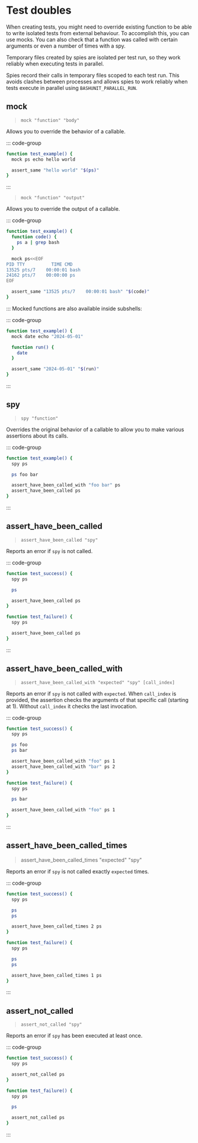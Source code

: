 # Test doubles

When creating tests, you might need to override existing function to be able to write isolated tests from external behaviour. To accomplish this, you can use mocks. You can also check that a function was called with certain arguments or even a number of times with a spy.

Temporary files created by spies are isolated per test run, so they work reliably when executing tests in parallel.

Spies record their calls in temporary files scoped to each test run.
This avoids clashes between processes and allows spies to work reliably when tests execute in parallel using `BASHUNIT_PARALLEL_RUN`.

## mock
> `mock "function" "body"`

Allows you to override the behavior of a callable.

::: code-group
```bash [Example]
function test_example() {
  mock ps echo hello world

  assert_same "hello world" "$(ps)"
}
```
:::

> `mock "function" "output"`

Allows you to override the output of a callable.

::: code-group
```bash [Example]
function test_example() {
  function code() {
    ps a | grep bash
  }

  mock ps<<EOF
PID TTY          TIME CMD
13525 pts/7    00:00:01 bash
24162 pts/7    00:00:00 ps
EOF

  assert_same "13525 pts/7    00:00:01 bash" "$(code)"
}
```

:::
Mocked functions are also available inside subshells:

::: code-group
```bash [Example]
function test_example() {
  mock date echo "2024-05-01"

  function run() {
    date
  }

  assert_same "2024-05-01" "$(run)"
}
```
:::

## spy
> `spy "function"`

Overrides the original behavior of a callable to allow you to make various assertions about its calls.

::: code-group
```bash [Example]
function test_example() {
  spy ps

  ps foo bar

  assert_have_been_called_with "foo bar" ps
  assert_have_been_called ps
}
```
:::

## assert_have_been_called
> `assert_have_been_called "spy"`

Reports an error if `spy` is not called.

::: code-group
```bash [Example]
function test_success() {
  spy ps

  ps

  assert_have_been_called ps
}

function test_failure() {
  spy ps

  assert_have_been_called ps
}
```
:::

## assert_have_been_called_with
> `assert_have_been_called_with "expected" "spy" [call_index]`

Reports an error if `spy` is not called with `expected`. When `call_index` is
provided, the assertion checks the arguments of that specific call (starting at
1). Without `call_index` it checks the last invocation.

::: code-group
```bash [Example]
function test_success() {
  spy ps

  ps foo
  ps bar

  assert_have_been_called_with "foo" ps 1
  assert_have_been_called_with "bar" ps 2
}

function test_failure() {
  spy ps

  ps bar

  assert_have_been_called_with "foo" ps 1
}
```
:::

## assert_have_been_called_times
> assert_have_been_called_times "expected" "spy"

Reports an error if `spy` is not called exactly `expected` times.

::: code-group
```bash [Example]
function test_success() {
  spy ps

  ps
  ps

  assert_have_been_called_times 2 ps
}

function test_failure() {
  spy ps

  ps
  ps

  assert_have_been_called_times 1 ps
}
```
:::

## assert_not_called
> `assert_not_called "spy"`

Reports an error if `spy` has been executed at least once.

::: code-group
```bash [Example]
function test_success() {
  spy ps

  assert_not_called ps
}

function test_failure() {
  spy ps

  ps

  assert_not_called ps
}
```
:::
